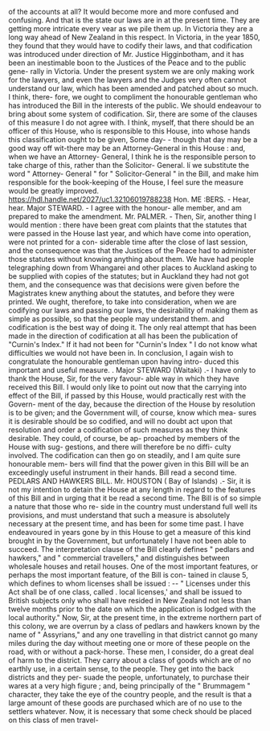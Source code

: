 of the accounts at all? It would become more and more confused and confusing. And that is the state our laws are in at the present time. They are getting more intricate every vear as we pile them up. In Victoria they are a long way ahead of New Zealand in this respect. In Victoria, in the year 1850, they found that they would have to codify their laws, and that codification was introduced under direction of Mr. Justice Higginbotham, and it has been an inestimable boon to the Justices of the Peace and to the public gene- rally in Victoria. Under the present system we are only making work for the lawyers, and even the lawyers and the Judges very often cannot understand our law, which has been amended and patched about so much. I think, there- fore, we ought to compliment the honourable gentleman who has introduced the Bill in the interests of the public. We should endeavour to bring about some system of codification. Sir, there are some of the clauses of this measure I do not agree with. I think, myself, that there should be an officer of this House, who is responsible to this House, into whose hands this classification ought to be given, Some day- - though that day may be a good way off wit-there may be an Attorney-General in this House : and, when we have an Attorney- General, I think he is the responsible person to take charge of this, rather than the Solicitor- General. lí we substitute the word " Attorney- General " for " Solicitor-General " in the Bill, and make him responsible for the book-keeping of the House, I feel sure the measure would be greatly improved. https://hdl.handle.net/2027/uc1.32106019788238 Hon. ME :BERS. - Hear, hear. Major STEWARD. - I agree with the honour- alle member, and am prepared to make the amendment. Mr. PALMER. - Then, Sir, another thing I would mention : there have been great com plaints that the statutes that were passed in the House last year, and which have come into operation, were not printed for a con- siderable time after the close of last session, and the consequence was that the Justices of the Peace had to administer those statutes without knowing anything about them. We have had people telegraphing down from Whangarei and other places to Auckland asking to be supplied with copies of the statutes; but in Auckland they had not got them, and the consequence was that decisions were given before the Magistrates knew anything about the statutes, and before they were printed. We ought, therefore, to take into consideration, when we are codifying our laws and passing our laws, the desirability of making them as simple as possible, so that the people may understand them. and codification is the best way of doing it. The only real attempt that has been made in the direction of codification at all has been the publication of "Curnin's Index." If it had not been for "Curnin's Index " I do not know what difficulties we would not have been in. In conclusion, I again wish to congratulate the honourable gentleman upon having intro- duced this important and useful measure. . Major STEWARD (Waitaki) .- I have only to thank the House, Sir, for the very favour- able way in which they have received this Bill. I would only like to point out now that the carrying into effect of the Bill, if passed by this House, would practically rest with the Govern- ment of the day, because the direction of the House by resolution is to be given; and the Government will, of course, know which mea- sures it is desirable should be so codified, and will no doubt act upon that resolution and order a codification of such measures as they think desirable. They could, of course, be ap- proached by members of the House with sug- gestions, and there will therefore be no diffi- culty involved. The codification can then go on steadily, and I am quite sure honourable mem- bers will find that the power given in this Bill will be an exceedingly useful instrument in their hands. Bill read a second time. PEDLARS AND HAWKERS BILL. Mr. HOUSTON ( Bay of Islands) .- Sir, it is not my intention to detain the House at any length in regard to the features of this Bill and in urging that it be read a second time. The Bill is of so simple a nature that those who re- side in the country must understand full well its provisions, and must understand that such a measure is absolutely necessary at the present time, and has been for some time past. I have endeavoured in years gone by in this House to get a measure of this kind brought in by the Government, but unfortunately I have not been able to succeed. The interpretation clause of the Bill clearly defines " pedlars and hawkers," and " commercial travellers," and distinguishes between wholesale houses and retail houses. One of the most important features, or perhaps the most important feature, of the Bill is con- tained in clause 5, which defines to whom licenses shall be issued : -- " Licenses under this Act shall be of one class, called . local licenses,' and shall be issued to British subjects only who shall have resided in New Zealand not less than twelve months prior to the date on which the application is lodged with the local authority." Now, Sir, at the present time, in the extreme northern part of this colony, we are overrun by a class of pedlars and hawkers known by the name of " Assyrians," and any one travelling in that district cannot go many miles during the day without meeting one or more of these people on the road, with or without a pack-horse. These men, I consider, do a great deal of harm to the district. They carry about a class of goods which are of no earthly use, in a certain sense, to the people. They get into the back districts and they per- suade the people, unfortunately, to purchase their wares at a very high figure ; and, being principally of the " Brummagem " character, they take the eye of the country people, and the result is that a large amount of these goods are purchased which are of no use to the settlers whatever. Now, it is necessary that some check should be placed on this class of men travel- 